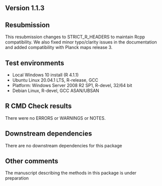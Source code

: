 ## Version 1.1.3

## Resubmission
This resubmission changes to STRICT_R_HEADERS to maintain Rcpp compatibility. 
We also fixed minor typo/clarity issues in the documentation and added compatibility with Planck maps release 3.

## Test environments

* Local Windows 10 install (R 4.1.1)
* Ubuntu Linux 20.04.1 LTS, R-release, GCC
* Platform:	Windows Server 2008 R2 SP1, R-devel, 32/64 bit
* Debian Linux, R-devel, GCC ASAN/UBSAN

## R CMD Check results
There were no ERRORS or WARNINGS or NOTES.  

## Downstream dependencies
There are no downstream dependencies for this package

## Other comments
The manuscript describing the methods in this package is under preparation

